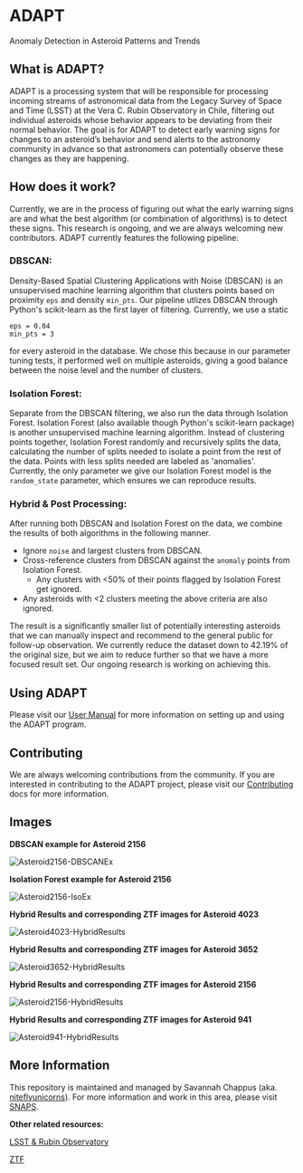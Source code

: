 # ADAPT
Anomaly Detection in Asteroid Patterns and Trends

## What is ADAPT?
ADAPT is a processing system that will be responsible for processing incoming streams of astronomical data from the Legacy Survey of Space and Time (LSST) at the Vera C. Rubin Observatory in Chile, filtering out individual asteroids whose behavior appears to be deviating from their normal behavior. The goal is for ADAPT to detect early warning signs for changes to an asteroid’s behavior and send alerts to the astronomy community in advance so that astronomers can potentially observe these changes as they are happening.

## How does it work?
Currently, we are in the process of figuring out what the early warning signs are and what the best algorithm (or combination of algorithms) is to detect these signs. This research is ongoing, and we are always welcoming new contributors. ADAPT currently features the following pipeline:

### DBSCAN:
Density-Based Spatial Clustering Applications with Noise (DBSCAN) is an unsupervised machine learning algorithm that clusters points based on proximity `eps` and density `min_pts`. Our pipeline utlizes DBSCAN through Python's scikit-learn as the first layer of filtering. Currently, we use a static 
```
eps = 0.04
min_pts = 3
```
for every asteroid in the database. We chose this because in our parameter tuning tests, it performed well on multiple asteroids, giving a good balance between the noise level and the number of clusters. 

### Isolation Forest:
Separate from the DBSCAN filtering, we also run the data through Isolation Forest. Isolation Forest (also available though Python's scikit-learn package) is another unsupervised machine learning algorithm. Instead of clustering points together, Isolation Forest randomly and recursively splits the data, calculating the number of splits needed to isolate a point from the rest of the data. Points with less splits needed are labeled as 'anomalies'. Currently, the only parameter we give our Isolation Forest model is the `random_state` parameter, which ensures we can reproduce results.

### Hybrid & Post Processing:
After running both DBSCAN and Isolation Forest on the data, we combine the results of both algorithms in the following manner.
* Ignore `noise` and largest clusters from DBSCAN.
* Cross-reference clusters from DBSCAN against the `anomaly` points from Isolation Forest.
    * Any clusters with <50% of their points flagged by Isolation Forest get ignored.
* Any asteroids with <2 clusters meeting the above criteria are also ignored.

The result is a significantly smaller list of potentially interesting asteroids that we can manually inspect and recommend to the general public for follow-up observation. We currently reduce the dataset down to 42.19% of the original size, but we aim to reduce further so that we have a more focused result set. Our ongoing research is working on achieving this.

## Using ADAPT

Please visit our [User Manual]() for more information on setting up and using the ADAPT program.

## Contributing

We are always welcoming contributions from the community. If you are interested in contributing to the ADAPT project, please visit our [Contributing](/docs/CONTRIBUTING.md) docs for more information.

## Images
**DBSCAN example for Asteroid 2156**

![Asteroid2156-DBSCANEx](/images/2156-paper-ex1.png)

**Isolation Forest example for Asteroid 2156**

![Asteroid2156-IsoEx](/images/2156-iso-ex.png)

**Hybrid Results and corresponding ZTF images for Asteroid 4023**

![Asteroid4023-HybridResults](/images/ast4023.png)

**Hybrid Results and corresponding ZTF images for Asteroid 3652**

![Asteroid3652-HybridResults](/images/ast3652.png)

**Hybrid Results and corresponding ZTF images for Asteroid 2156**

![Asteroid2156-HybridResults](/images/ast2156.png)

**Hybrid Results and corresponding ZTF images for Asteroid 941**

![Asteroid941-HybridResults](/images/ast941.png)



## More Information
This repository is maintained and managed by Savannah Chappus (aka. [niteflyunicorns](<https://github.com/niteflyunicorns>)).
For more information and work in this area, please visit [SNAPS](https://rc.nau.edu/snaps/).

**Other related resources:**

[LSST & Rubin Observatory](<https://rubinobservatory.org/>)

[ZTF](<https://www.ztf.caltech.edu/index.html>)
